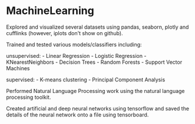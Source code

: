 # MachineLearning

Explored and visualized several datasets using pandas, seaborn, plotly and cufflinks (however, iplots don't show on github).

Trained and tested various models/classifiers including:
  
  unsupervised:
    - Linear Regression
    - Logistic Regression
    - KNearestNeighbors
    - Decision Trees
    - Random Forests
    - Support Vector Machines
     
  supervised:
    - K-means clustering
    - Principal Component Analysis

Performed Natural Language Processing work using the natural language processing toolkit. 

Created artificial and deep neural networks using tensorflow and saved the details of the neural network onto a file using tensorboard. 


